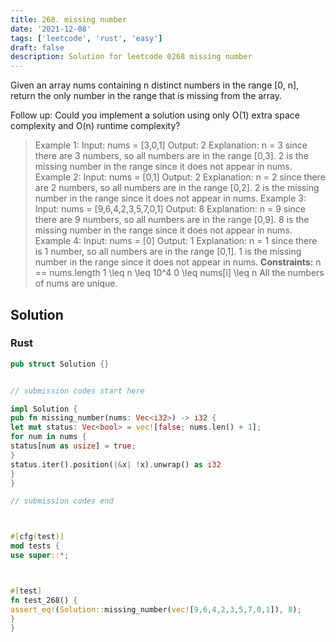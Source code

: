 ```yaml
---
title: 268. missing number
date: '2021-12-08'
tags: ['leetcode', 'rust', 'easy']
draft: false
description: Solution for leetcode 0268 missing number
---
```




Given an array nums containing n distinct numbers in the range [0, n], return the only number in the range that is missing from the array.

Follow up: Could you implement a solution using only O(1) extra space complexity and O(n) runtime complexity?



>   Example 1:
>   Input: nums <TeX>=</TeX> [3,0,1]
>   Output: 2
>   Explanation: n <TeX>=</TeX> 3 since there are 3 numbers, so all numbers are in the range [0,3]. 2 is the missing number in the range since it does not appear in nums.
>   Example 2:
>   Input: nums <TeX>=</TeX> [0,1]
>   Output: 2
>   Explanation: n <TeX>=</TeX> 2 since there are 2 numbers, so all numbers are in the range [0,2]. 2 is the missing number in the range since it does not appear in nums.
>   Example 3:
>   Input: nums <TeX>=</TeX> [9,6,4,2,3,5,7,0,1]
>   Output: 8
>   Explanation: n <TeX>=</TeX> 9 since there are 9 numbers, so all numbers are in the range [0,9]. 8 is the missing number in the range since it does not appear in nums.
>   Example 4:
>   Input: nums <TeX>=</TeX> [0]
>   Output: 1
>   Explanation: n <TeX>=</TeX> 1 since there is 1 number, so all numbers are in the range [0,1]. 1 is the missing number in the range since it does not appear in nums.
**Constraints:**
>   	n <TeX>=</TeX><TeX>=</TeX> nums.length
>   	1 <TeX>\leq</TeX> n <TeX>\leq</TeX> 10^4
>   	0 <TeX>\leq</TeX> nums[i] <TeX>\leq</TeX> n
>   	All the numbers of nums are unique.


## Solution


### Rust
```rust
pub struct Solution {}


// submission codes start here

impl Solution {
pub fn missing_number(nums: Vec<i32>) -> i32 {
let mut status: Vec<bool> = vec![false; nums.len() + 1];
for num in nums {
status[num as usize] = true;
}
status.iter().position(|&x| !x).unwrap() as i32
}
}

// submission codes end



#[cfg(test)]
mod tests {
use super::*;



#[test]
fn test_268() {
assert_eq!(Solution::missing_number(vec![9,6,4,2,3,5,7,0,1]), 8);
}
}

```
